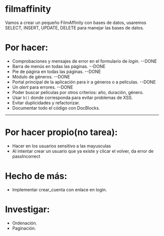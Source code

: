 # filmaffinity
Vamos a crear un pequeño FilmAffinity con bases de datos, usaremos SELECT, INSERT, UPDATE, DELETE para manejar las bases de datos.


# Por hacer:

- Comprobaciones y mensajes de error en el formulario de *login*.         --DONE
- Barra de menús en todas las páginas.                                    --DONE
- Pie de página en todas las páginas.                                     --DONE
- Módulo de géneros.                                                      --DONE
- Portal principal de la aplicación para ir a géneros o a películas.      --DONE
- Un *alert* para errores.                                                --DONE
- Poder buscar películas por otros criterios: año, duración, género.      
- Usar `h()` donde corresponda para evitar problemas de XSS.
- Evitar duplicidades y refactorizar.
- Documentar todo el código con DocBlocks.
------------------------------------------------------
# Por hacer propio(no tarea):

- Hacer en los usuarios sensitivo a las mayusculas
- Al intentar crear un usuario que ya existe y clicar el volver, da error de passIncorrect


# Hecho de más:

- Implementar crear_cuenta con enlace en login.

# Investigar:

- Ordenación.
- Paginación.
